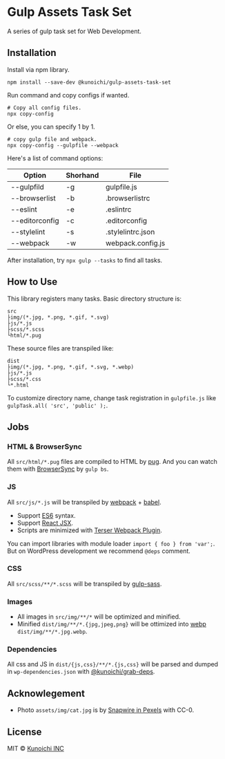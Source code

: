 # Gulp Assets Task Set

A series of gulp task set for Web Development.

## Installation

Install via npm library.

```
npm install --save-dev @kunoichi/gulp-assets-task-set
```

Run command and copy configs if wanted.

```
# Copy all config files.
npx copy-config
```

Or else, you can specify 1 by 1.

```
# copy gulp file and webpack.
npx copy-config --gulpfile --webpack
```

Here's a list of command options:

| Option         | Shorhand | File              |
|----------------|----------|-------------------|
| --gulpfild     | -g       | gulpfile.js       |
| --browserlist  | -b       | .browserlistrc    |
| --eslint       | -e       | .eslintrc         |
| --editorconfig | -c       | .editorconfig     |
| --stylelint    | -s       | .stylelintrc.json |
| --webpack      | -w       | webpack.config.js |

After installation, try `npx gulp --tasks` to find all tasks.

## How to Use

This library registers many tasks. Basic directory structure is:

```
src
├img/(*.jpg, *.png, *.gif, *.svg)
├js/*.js
├scss/*.scss
└html/*.pug
```

These source files are transpiled like:

```
dist
├img/(*.jpg, *.png, *.gif, *.svg, *.webp)
├js/*.js
├scss/*.css
└*.html
```

To customize directory name, change task registration in `gulpfile.js` like `gulpTask.all( 'src', 'public' );`.

## Jobs

### HTML & BrowserSync

All `src/html/*.pug` files are compiled to HTML by [pug](https://pugjs.org/api/getting-started.html). And you can watch them with [BrowserSync](https://browsersync.io/) by `gulp bs`.

### JS 

All `src/js/*.js` will be transpiled by [webpack](https://webpack.js.org/) + [babel](https://babeljs.io/).

- Support [ES6](http://www.ecma-international.org/ecma-262/6.0/index.html) syntax.
- Support [React JSX](https://reactjs.org/docs/introducing-jsx.html).
- Scripts are minimized with [Terser Webpack Plugin](https://webpack.js.org/plugins/terser-webpack-plugin/).

You can import libraries with module loader `import { foo } from 'var';`. But on WordPress development we recommend `@deps` comment.

### CSS

All `src/scss/**/*.scss` will be transpiled by [gulp-sass](https://www.npmjs.com/package/gulp-sass).

### Images

- All images in `src/img/**/*` will be optimized and minified.
- Minified `dist/img/**/*.{jpg,jpeg,png}` will be ottimized into [webp](https://developers.google.com/speed/webp) `dist/img/**/*.jpg.webp`.

### Dependencies

All css and JS in `dist/{js,css}/**/*.{js,css}` will be parsed and dumped in `wp-dependencies.json` with [@kunoichi/grab-deps](https://www.npmjs.com/package/@kunoichi/grab-deps).

## Acknowlegement

- Photo `assets/img/cat.jpg` is by [Snapwire in Pexels](https://www.pexels.com/photo/730896/) with CC-0.

## License

MIT &copy; [Kunoichi INC](https://kunoichiwp.com)
